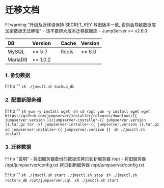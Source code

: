 # 迁移文档

!!! warning "升级及迁移请保持 SECRET_KEY 与旧版本一致, 否则会导致数据库加密数据无法解密"
    - 请不要跨大版本迁移数据库
    - JumpServer >= v2.6.0

| DB      | Version |    | Cache | Version |
| :------ | :------ | :- | :---- | :------ |
| MySQL   | >= 5.7  |    | Redis | >= 6.0  |
| MariaDB | >= 10.2 |    |       |         |

### 1. 备份数据

!!! tip ""
    ```sh
    ./jmsctl.sh backup_db
    ```

### 2. 配置新服务器

!!! tip ""
    ```sh
    yum -y install wget
    ```
    ```sh
    cd /opt
    yum -y install wget
    wget https://github.com/jumpserver/installer/releases/download/{{ jumpserver.version }}/jumpserver-installer-{{ jumpserver.version }}.tar.gz
    tar -xf jumpserver-installer-{{ jumpserver.version }}.tar.gz
    cd jumpserver-installer-{{ jumpserver.version }}
    ```
    ```sh
    ./jmsctl.sh install
    ```

### 3. 迁移数据

!!! tip "说明"
    - 将旧服务器备份的数据库拷贝到新服务器 /opt
    - 将旧服务器 /opt/jumpserver/config.txt 拷贝到新服务器 /opt/jumpserver/config.txt

!!! tip ""
    ```sh
    ./jmsctl.sh start
    ./jmsctl.sh stop
    ```
    ```sh
    ./jmsctl.sh restore_db /opt/jumpserver.sql
    ```
    ```sh
    ./jmsctl.sh start
    ```
